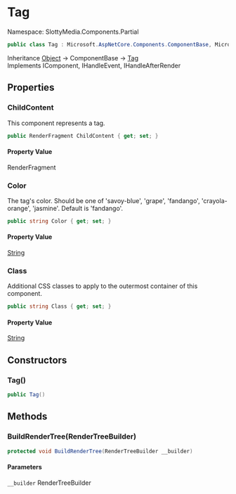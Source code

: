 # Tag

Namespace: SlottyMedia.Components.Partial

```csharp
public class Tag : Microsoft.AspNetCore.Components.ComponentBase, Microsoft.AspNetCore.Components.IComponent, Microsoft.AspNetCore.Components.IHandleEvent, Microsoft.AspNetCore.Components.IHandleAfterRender
```

Inheritance [Object](https://docs.microsoft.com/en-us/dotnet/api/system.object) → ComponentBase → [Tag](./slottymedia.components.partial.tag.md)<br>
Implements IComponent, IHandleEvent, IHandleAfterRender

## Properties

### **ChildContent**

This component represents a tag.

```csharp
public RenderFragment ChildContent { get; set; }
```

#### Property Value

RenderFragment<br>

### **Color**

The tag's color.
 Should be one of 'savoy-blue', 'grape', 'fandango', 'crayola-orange', 'jasmine'.
 Default is 'fandango'.

```csharp
public string Color { get; set; }
```

#### Property Value

[String](https://docs.microsoft.com/en-us/dotnet/api/system.string)<br>

### **Class**

Additional CSS classes to apply to the outermost container of this component.

```csharp
public string Class { get; set; }
```

#### Property Value

[String](https://docs.microsoft.com/en-us/dotnet/api/system.string)<br>

## Constructors

### **Tag()**

```csharp
public Tag()
```

## Methods

### **BuildRenderTree(RenderTreeBuilder)**

```csharp
protected void BuildRenderTree(RenderTreeBuilder __builder)
```

#### Parameters

`__builder` RenderTreeBuilder<br>
